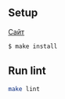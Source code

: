## Setup

[Сайт](http://cognitive-biases-hexlet.surge.sh)

```sh
$ make install
```

## Run lint

```sh
make lint
```
